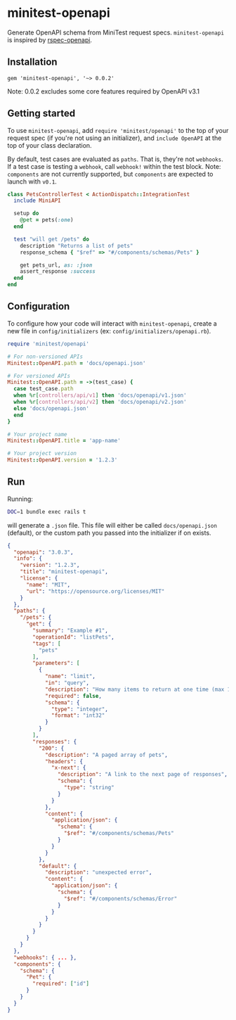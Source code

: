 # minitest-openapi
Generate OpenAPI schema from MiniTest request specs. `minitest-openapi`
is inspired by [rspec-openapi](https://github.com/exoego/rspec-openapi).

## Installation
```
gem 'minitest-openapi', '~> 0.0.2'
```

Note: 0.0.2 excludes some core features required by OpenAPI v3.1

## Getting started
To use `minitest-openapi`, add `require 'minitest/openapi'` to
the top of your request spec (if you're not using an initializer), and `include OpenAPI`
at the top of your class declaration.

By default, test cases are evaluated as `paths`. That is,
they're not `webhooks`. If a test case is testing a
`webhook`, call `webhook!` within the test block. Note: `components`
are not currently supported, but `components` are expected to launch
with `v0.1`.

```rb
class PetsControllerTest < ActionDispatch::IntegrationTest
  include MiniAPI

  setup do
    @pet = pets(:one)
  end

  test "will get /pets" do
    description "Returns a list of pets"
    response_schema { "$ref" => "#/components/schemas/Pets" }

    get pets_url, as: :json
    assert_response :success
  end
end
```

## Configuration
To configure how your code will interact with `minitest-openapi`,
create a new file in `config/initializers` (ex: `config/initializers/openapi.rb`).

```rb
require 'minitest/openapi'

# For non-versioned APIs
Minitest::OpenAPI.path = 'docs/openapi.json'

# For versioned APIs
Minitest::OpenAPI.path = ->(test_case) {
  case test_case.path
  when %r[controllers/api/v1] then 'docs/openapi/v1.json'
  when %r[controllers/api/v2] then 'docs/openapi/v2.json'
  else 'docs/openapi.json'
  end
}

# Your project name
Minitest::OpenAPI.title = 'app-name'

# Your project version
Minitest::OpenAPI.version = '1.2.3'
```

## Run
Running:
```bash
DOC=1 bundle exec rails t
```

will generate a `.json` file. This file will either be called
`docs/openapi.json` (default), or the custom path you passed into the initializer
if on exists.

```json
{
  "openapi": "3.0.3",
  "info": {
    "version": "1.2.3",
    "title": "minitest-openapi",
    "license": {
      "name": "MIT",
      "url": "https://opensource.org/licenses/MIT"
    }
  },
  "paths": {
    "/pets": {
      "get": {
        "summary": "Example #1",
        "operationId": "listPets",
        "tags": [
          "pets"
        ],
        "parameters": [
          {
            "name": "limit",
            "in": "query",
            "description": "How many items to return at one time (max 100)",
            "required": false,
            "schema": {
              "type": "integer",
              "format": "int32"
            }
          }
        ],
        "responses": {
          "200": {
            "description": "A paged array of pets",
            "headers": {
              "x-next": {
                "description": "A link to the next page of responses",
                "schema": {
                  "type": "string"
                }
              }
            },
            "content": {
              "application/json": {
                "schema": {
                  "$ref": "#/components/schemas/Pets"
                }
              }
            }
          },
          "default": {
            "description": "unexpected error",
            "content": {
              "application/json": {
                "schema": {
                  "$ref": "#/components/schemas/Error"
                }
              }
            }
          }
        }
      }
    }
  },
  "webhooks": { ... },
  "components": {
    "schema": {
      "Pet": {
        "required": ["id"]
      }
    }
  }
}
```
